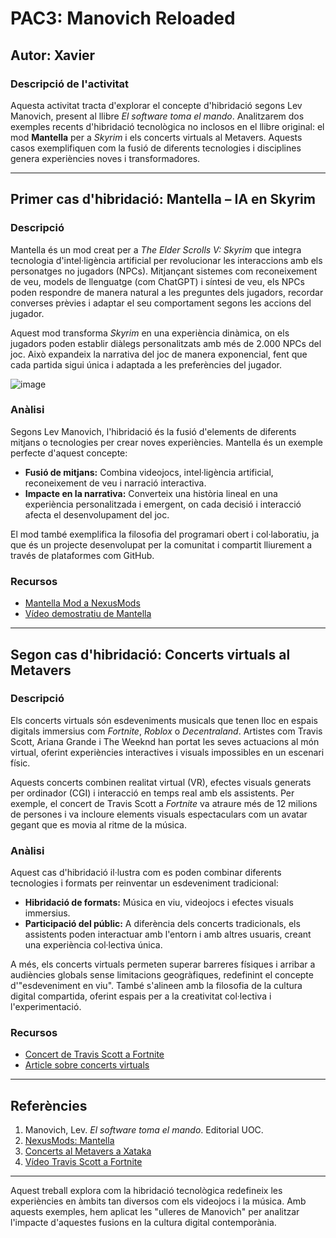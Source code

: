 # PAC3: Manovich Reloaded

## Autor: Xavier

### Descripció de l'activitat
Aquesta activitat tracta d'explorar el concepte d'hibridació segons Lev Manovich, present al llibre *El software toma el mando*. Analitzarem dos exemples recents d'hibridació tecnològica no inclosos en el llibre original: el mod **Mantella** per a *Skyrim* i els concerts virtuals al Metavers. Aquests casos exemplifiquen com la fusió de diferents tecnologies i disciplines genera experiències noves i transformadores.

---

## Primer cas d'hibridació: Mantella – IA en Skyrim

### Descripció
Mantella és un mod creat per a *The Elder Scrolls V: Skyrim* que integra tecnologia d'intel·ligència artificial per revolucionar les interaccions amb els personatges no jugadors (NPCs). Mitjançant sistemes com reconeixement de veu, models de llenguatge (com ChatGPT) i síntesi de veu, els NPCs poden respondre de manera natural a les preguntes dels jugadors, recordar converses prèvies i adaptar el seu comportament segons les accions del jugador.

Aquest mod transforma *Skyrim* en una experiència dinàmica, on els jugadors poden establir diàlegs personalitzats amb més de 2.000 NPCs del joc. Això expandeix la narrativa del joc de manera exponencial, fent que cada partida sigui única i adaptada a les preferències del jugador.

![image](https://github.com/user-attachments/assets/affc683a-bdf6-4755-af46-943ca16da531)



### Anàlisi
Segons Lev Manovich, l'hibridació és la fusió d'elements de diferents mitjans o tecnologies per crear noves experiències. Mantella és un exemple perfecte d'aquest concepte:
- **Fusió de mitjans:** Combina videojocs, intel·ligència artificial, reconeixement de veu i narració interactiva.
- **Impacte en la narrativa:** Converteix una història lineal en una experiència personalitzada i emergent, on cada decisió i interacció afecta el desenvolupament del joc.

El mod també exemplifica la filosofia del programari obert i col·laboratiu, ja que és un projecte desenvolupat per la comunitat i compartit lliurement a través de plataformes com GitHub.

### Recursos
- [Mantella Mod a NexusMods](https://www.nexusmods.com/skyrimspecialedition/mods/98631)
- [Vídeo demostratiu de Mantella](https://www.youtube.com/watch?v=lnRbUgRRGKw)

---

## Segon cas d'hibridació: Concerts virtuals al Metavers

### Descripció
Els concerts virtuals són esdeveniments musicals que tenen lloc en espais digitals immersius com *Fortnite*, *Roblox* o *Decentraland*. Artistes com Travis Scott, Ariana Grande i The Weeknd han portat les seves actuacions al món virtual, oferint experiències interactives i visuals impossibles en un escenari físic.

Aquests concerts combinen realitat virtual (VR), efectes visuals generats per ordinador (CGI) i interacció en temps real amb els assistents. Per exemple, el concert de Travis Scott a *Fortnite* va atraure més de 12 milions de persones i va incloure elements visuals espectaculars com un avatar gegant que es movia al ritme de la música.

### Anàlisi
Aquest cas d'hibridació il·lustra com es poden combinar diferents tecnologies i formats per reinventar un esdeveniment tradicional:
- **Hibridació de formats:** Música en viu, videojocs i efectes visuals immersius.
- **Participació del públic:** A diferència dels concerts tradicionals, els assistents poden interactuar amb l'entorn i amb altres usuaris, creant una experiència col·lectiva única.

A més, els concerts virtuals permeten superar barreres físiques i arribar a audiències globals sense limitacions geogràfiques, redefinint el concepte d'"esdeveniment en viu". També s'alineen amb la filosofia de la cultura digital compartida, oferint espais per a la creativitat col·lectiva i l'experimentació.

### Recursos
- [Concert de Travis Scott a Fortnite](https://www.youtube.com/watch?v=wYeFAlVC8qU)
- [Article sobre concerts virtuals](https://www.xataka.com)

---

## Referències
1. Manovich, Lev. *El software toma el mando*. Editorial UOC.
2. [NexusMods: Mantella](https://www.nexusmods.com/skyrimspecialedition/mods/98631)
3. [Concerts al Metavers a Xataka](https://www.xataka.com)
4. [Vídeo Travis Scott a Fortnite](https://www.youtube.com/watch?v=wYeFAlVC8qU)

---

Aquest treball explora com la hibridació tecnològica redefineix les experiències en àmbits tan diversos com els videojocs i la música. Amb aquests exemples, hem aplicat les "ulleres de Manovich" per analitzar l'impacte d'aquestes fusions en la cultura digital contemporània.
